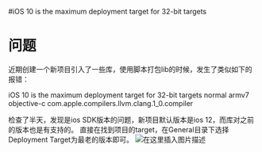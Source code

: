 #iOS 10 is the maximum deployment target for 32-bit targets
# 问题

近期创建一个新项目引入了一些库，使用脚本打包lib的时候，发生了类似如下的报错：

>  
 iOS 10 is the maximum deployment target for 32-bit targets normal armv7 objective-c com.apple.compilers.llvm.clang.1_0.compiler 


检查了半天，发现是ios SDK版本的问题，新项目默认版本是ios 12，而库对之前的版本也是有支持的。 直接在找到项目的target，在General目录下选择Deployment Target为最老的版本即可。 <img src="https://raw.githubusercontent.com/Double2hao/xujiajia_blog/main/img/16209911588710.png " alt="在这里插入图片描述">